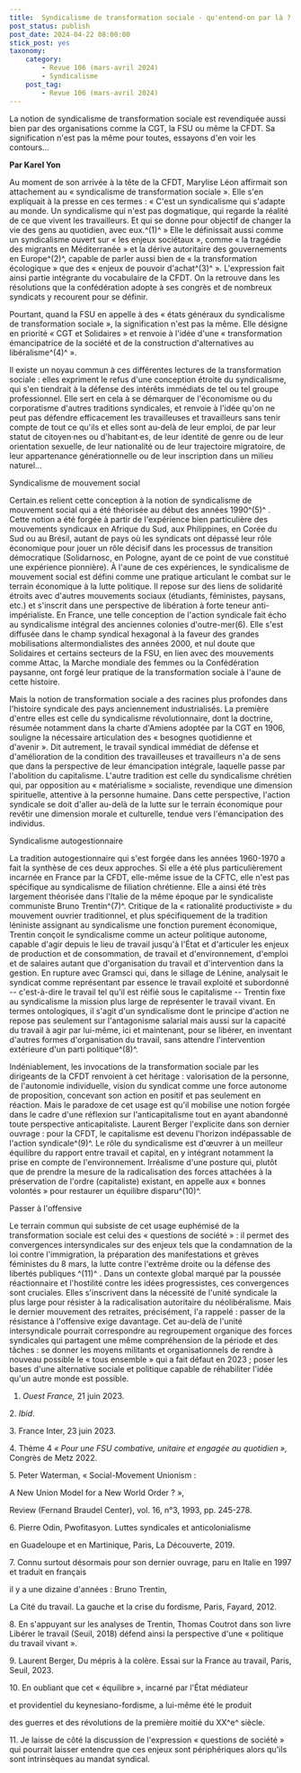 ```yaml
---
title:  Syndicalisme de transformation sociale - qu'entend-on par là ? 
post_status: publish
post_date: 2024-04-22 08:00:00
stick_post: yes
taxonomy:
    category:
        - Revue 106 (mars-avril 2024)
        - Syndicalisme
    post_tag:
        - Revue 106 (mars-avril 2024)
---
```




 La notion de syndicalisme de transformation sociale est revendiquée aussi bien par des organisations comme la CGT, la FSU ou même la CFDT. Sa signification n'est pas la même pour toutes, essayons d'en voir les contours... 

  **Par Karel Yon** 

 Au moment de son arrivée à la tête de la CFDT, Marylise Léon affirmait son attachement au « syndicalisme de transformation sociale ». Elle s'en expliquait à la presse en ces termes : « C'est un syndicalisme qui s'adapte au monde. Un syndicalisme qui n'est pas dogmatique, qui regarde la réalité de ce que vivent les travailleurs. Et qui se donne pour objectif de changer la vie des gens au quotidien, avec eux.^(1)^ » Elle le définissait aussi comme un syndicalisme ouvert sur « les enjeux sociétaux », comme « la tragédie des migrants en Méditerranée » et la dérive autoritaire des gouvernements en Europe^(2)^, capable de parler aussi bien de « la transformation écologique » que des « enjeux de pouvoir d'achat^(3)^ ». L'expression fait ainsi partie intégrante du vocabulaire de la CFDT. On la retrouve dans les résolutions que la confédération adopte à ses congrès et de nombreux syndicats y recourent pour se définir. 

 Pourtant, quand la FSU en appelle à des « états généraux du syndicalisme de transformation sociale », la signification n'est pas la même. Elle désigne en priorité « CGT et Solidaires » et renvoie à l'idée d'une « transformation émancipatrice de la société et de la construction d'alternatives au libéralisme^(4)^ ». 

 Il existe un noyau commun à ces différentes lectures de la transformation sociale : elles expriment le refus d'une conception étroite du syndicalisme, qui s'en tiendrait à la défense des intérêts immédiats de tel ou tel groupe professionnel. Elle sert en cela à se démarquer de l'économisme ou du corporatisme d'autres traditions syndicales, et renvoie à l'idée qu'on ne peut pas défendre efficacement les travailleuses et travailleurs sans tenir compte de tout ce qu'ils et elles sont au-delà de leur emploi, de par leur statut de citoyen·nes ou d'habitant·es, de leur identité de genre ou de leur orientation sexuelle, de leur nationalité ou de leur trajectoire migratoire, de leur appartenance générationnelle ou de leur inscription dans un milieu naturel... 

 Syndicalisme de mouvement social 

 Certain.es relient cette conception à la notion de syndicalisme de mouvement social qui a été théorisée au début des années 1990^(5)^ . Cette notion a été forgée à partir de l'expérience bien particulière des mouvements syndicaux en Afrique du Sud, aux Philippines, en Corée du Sud ou au Brésil, autant de pays où les syndicats ont dépassé leur rôle économique pour jouer un rôle décisif dans les processus de transition démocratique (Solidarnosc, en Pologne, ayant de ce point de vue constitué une expérience pionnière). À l'aune de ces expériences, le syndicalisme de mouvement social est défini comme une pratique articulant le combat sur le terrain économique à la lutte politique. Il repose sur des liens de solidarité étroits avec d'autres mouvements sociaux (étudiants, féministes, paysans, etc.) et s'inscrit dans une perspective de libération à forte teneur anti-impérialiste. En France, une telle conception de l'action syndicale fait écho au syndicalisme intégral des anciennes colonies d'outre-mer(6). Elle s'est diffusée dans le champ syndical hexagonal à la faveur des grandes mobilisations altermondialistes des années 2000, et nul doute que Solidaires et certains secteurs de la FSU, en lien avec des mouvements comme Attac, la Marche mondiale des femmes ou la Confédération paysanne, ont forgé leur pratique de la transformation sociale à l'aune de cette histoire. 

 Mais la notion de transformation sociale a des racines plus profondes dans l'histoire syndicale des pays anciennement industrialisés. La première d'entre elles est celle du syndicalisme révolutionnaire, dont la doctrine, résumée notamment dans la charte d'Amiens adoptée par la CGT en 1906, souligne la nécessaire articulation des « besognes quotidienne et d'avenir ». Dit autrement, le travail syndical immédiat de défense et d'amélioration de la condition des travailleuses et travailleurs n'a de sens que dans la perspective de leur émancipation intégrale, laquelle passe par l'abolition du capitalisme. L'autre tradition est celle du syndicalisme chrétien qui, par opposition au « matérialisme » socialiste, revendique une dimension spirituelle, attentive à la personne humaine. Dans cette perspective, l'action syndicale se doit d'aller au-delà de la lutte sur le terrain économique pour revêtir une dimension morale et culturelle, tendue vers l'émancipation des individus. 

 Syndicalisme autogestionnaire 

 La tradition autogestionnaire qui s'est forgée dans les années 1960-1970 a fait la synthèse de ces deux approches. Si elle a été plus particulièrement incarnée en France par la CFDT, elle-même issue de la CFTC, elle n'est pas spécifique au syndicalisme de filiation chrétienne. Elle a ainsi été très largement théorisée dans l'Italie de la même époque par le syndicaliste communiste Bruno Trentin^(7)^. Critique de la « rationalité productiviste » du mouvement ouvrier traditionnel, et plus spécifiquement de la tradition léniniste assignant au syndicalisme une fonction purement économique, Trentin conçoit le syndicalisme comme un acteur politique autonome, capable d'agir depuis le lieu de travail jusqu'à l'État et d'articuler les enjeux de production et de consommation, de travail et d'environnement, d'emploi et de salaires autant que d'organisation du travail et d'intervention dans la gestion. En rupture avec Gramsci qui, dans le sillage de Lénine, analysait le syndicat comme représentant par essence le travail exploité et subordonné -- c'est-à-dire le travail tel qu'il est réifié sous le capitalisme -- Trentin fixe au syndicalisme la mission plus large de représenter le travail vivant. En termes ontologiques, il s'agit d'un syndicalisme dont le principe d'action ne repose pas seulement sur l'antagonisme salarial mais aussi sur la capacité du travail à agir par lui-même, ici et maintenant, pour se libérer, en inventant d'autres formes d'organisation du travail, sans attendre l'intervention extérieure d'un parti politique^(8)^. 

 Indéniablement, les invocations de la transformation sociale par les dirigeants de la CFDT renvoient à cet héritage : valorisation de la personne, de l'autonomie individuelle, vision du syndicat comme une force autonome de proposition, concevant son action en positif et pas seulement en réaction. Mais le paradoxe de cet usage est qu'il mobilise une notion forgée dans le cadre d'une réflexion sur l'anticapitalisme tout en ayant abandonné toute perspective anticapitaliste. Laurent Berger l'explicite dans son dernier ouvrage : pour la CFDT, le capitalisme est devenu l'horizon indépassable de l'action syndicale^(9)^. Le rôle du syndicalisme est d'œuvrer à un meilleur équilibre du rapport entre travail et capital, en y intégrant notamment la prise en compte de l'environnement. Irréalisme d'une posture qui, plutôt que de prendre la mesure de la radicalisation des forces attachées à la préservation de l'ordre (capitaliste) existant, en appelle aux « bonnes volontés » pour restaurer un équilibre disparu^(10)^. 

 Passer à l'offensive 

 Le terrain commun qui subsiste de cet usage euphémisé de la transformation sociale est celui des « questions de société » : il permet des convergences intersyndicales sur des enjeux tels que la condamnation de la loi contre l'immigration, la préparation des manifestations et grèves féministes du 8 mars, la lutte contre l'extrême droite ou la défense des libertés publiques ^(11)^ . Dans un contexte global marqué par la poussée réactionnaire et l'hostilité contre les idées progressistes, ces convergences sont cruciales. Elles s'inscrivent dans la nécessité de l'unité syndicale la plus large pour résister à la radicalisation autoritaire du néolibéralisme. Mais le dernier mouvement des retraites, précisément, l'a rappelé : passer de la résistance à l'offensive exige davantage. Cet au-delà de l'unité intersyndicale pourrait correspondre au regroupement organique des forces syndicales qui partagent une même compréhension de la période et des tâches : se donner les moyens militants et organisationnels de rendre à nouveau possible le « tous ensemble » qui a fait défaut en 2023 ; poser les bases d'une alternative sociale et politique capable de réhabiliter l'idée qu'un autre monde est possible.  

  1. *Ouest France,* 21 juin 2023. 

 2\. *Ibid*. 

 3\. France Inter, 23 juin 2023. 

 4\. Thème 4 *« Pour une FSU combative, unitaire et engagée au quotidien »,* Congrès de Metz 2022. 

 5\. Peter Waterman, « Social-Movement Unionism : 

 A New Union Model for a New World Order ? », 

 Review (Fernand Braudel Center), vol. 16, n°3, 1993, pp. 245-278. 

 6\. Pierre Odin, Pwofitasyon. Luttes syndicales et anticolonialisme 

 en Guadeloupe et en Martinique, Paris, La Découverte, 2019. 

 7\. Connu surtout désormais pour son dernier ouvrage, paru en Italie en 1997 et traduit en français 

 il y a une dizaine d'années : Bruno Trentin, 

 La Cité du travail. La gauche et la crise du fordisme, Paris, Fayard, 2012. 

 8\. En s'appuyant sur les analyses de Trentin, Thomas Coutrot dans son livre Libérer le travail (Seuil, 2018) défend ainsi la perspective d'une « politique du travail vivant ». 

 9\. Laurent Berger, Du mépris à la colère. Essai sur la France au travail, Paris, Seuil, 2023. 

 10\. En oubliant que cet « équilibre », incarné par l'État médiateur 

 et providentiel du keynesiano-fordisme, a lui-même été le produit 

 des guerres et des révolutions de la première moitié du XX^e^ siècle. 

 11\. Je laisse de côté la discussion de l'expression « questions de société » qui pourrait laisser entendre que ces enjeux sont périphériques alors qu'ils sont intrinsèques au mandat syndical. 


